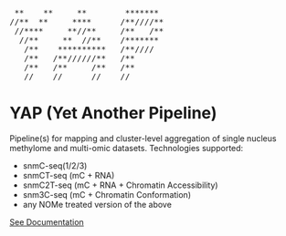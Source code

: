 [](http://www.network-science.de/ascii/)
<pre>
 **    **     **        *******
//**  **     ****      /**////**
 //****     **//**     /**   /**
  //**     **  //**    /*******
   /**    **********   /**////
   /**   /**//////**   /**
   /**   /**     /**   /**
   //    //      //    //
</pre>

# YAP (Yet Another Pipeline)
Pipeline(s) for mapping and cluster-level aggregation of single nucleus methylome and multi-omic datasets.
Technologies supported:
- snmC-seq(1/2/3)
- snmCT-seq (mC + RNA)
- snmC2T-seq (mC + RNA + Chromatin Accessibility)
- snm3C-seq (mC + Chromatin Conformation)
- any NOMe treated version of the above

[See Documentation](https://hq-1.gitbook.io/mc/)
